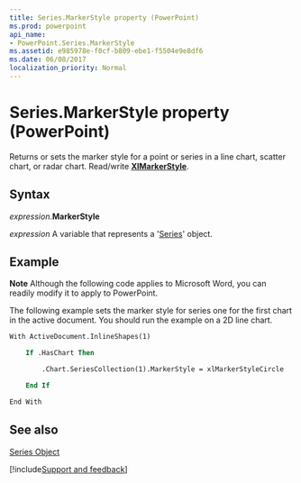 ```yaml
---
title: Series.MarkerStyle property (PowerPoint)
ms.prod: powerpoint
api_name:
- PowerPoint.Series.MarkerStyle
ms.assetid: e985978e-f0cf-b809-ebe1-f5504e9e8df6
ms.date: 06/08/2017
localization_priority: Normal
---
```



# Series.MarkerStyle property (PowerPoint)

Returns or sets the marker style for a point or series in a line chart, scatter chart, or radar chart. Read/write **[XlMarkerStyle](PowerPoint.XlMarkerStyle.md)**.


## Syntax

_expression_.**MarkerStyle**

_expression_ A variable that represents a '[Series](PowerPoint.Series.md)' object.


## Example

 **Note**  Although the following code applies to Microsoft Word, you can readily modify it to apply to PowerPoint.

The following example sets the marker style for series one for the first chart in the active document. You should run the example on a 2D line chart.




```vb
With ActiveDocument.InlineShapes(1)

    If .HasChart Then

        .Chart.SeriesCollection(1).MarkerStyle = xlMarkerStyleCircle

    End If

End With
```


## See also


[Series Object](PowerPoint.Series.md)

[!include[Support and feedback](~/includes/feedback-boilerplate.md)]